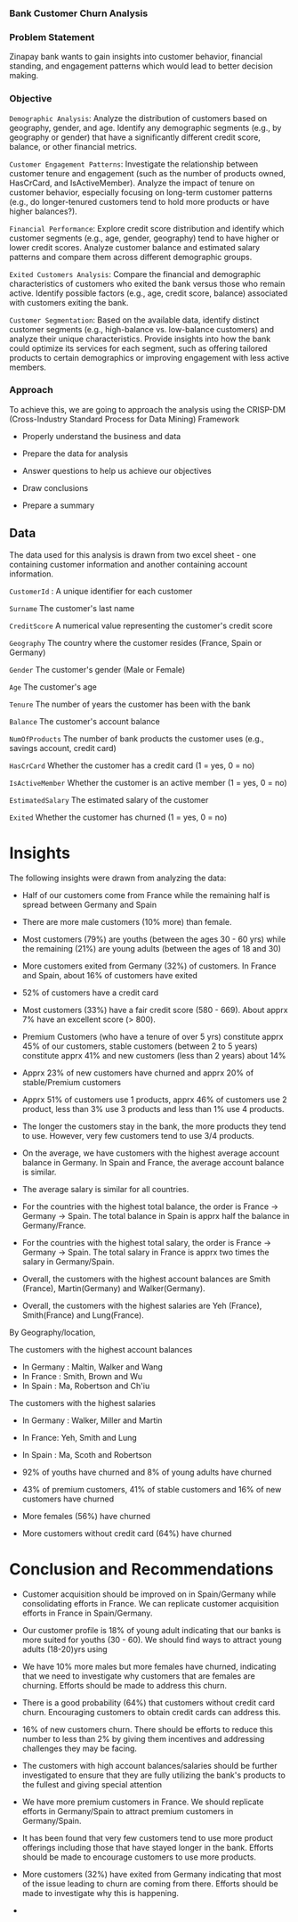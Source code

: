 ### Bank Customer Churn Analysis


### Problem Statement

Zinapay bank wants to gain insights into customer behavior, financial standing, and engagement patterns which would lead to better decision making. 

### Objective

`Demographic Analysis`:
Analyze the distribution of customers based on geography, gender, and age.
Identify any demographic segments (e.g., by geography or gender) that have a significantly different credit score, balance, or other financial metrics.

`Customer Engagement Patterns`:
Investigate the relationship between customer tenure and engagement (such as the number of products owned, HasCrCard, and IsActiveMember).
Analyze the impact of tenure on customer behavior, especially focusing on long-term customer patterns (e.g., do longer-tenured customers tend to hold more products or have higher balances?).

`Financial Performance`:
Explore credit score distribution and identify which customer segments (e.g., age, gender, geography) tend to have higher or lower credit scores.
Analyze customer balance and estimated salary patterns and compare them across different demographic groups.

`Exited Customers Analysis`:
Compare the financial and demographic characteristics of customers who exited the bank versus those who remain active.
Identify possible factors (e.g., age, credit score, balance) associated with customers exiting the bank.

`Customer Segmentation`:
Based on the available data, identify distinct customer segments (e.g., high-balance vs. low-balance customers) and analyze their unique characteristics.
Provide insights into how the bank could optimize its services for each segment, such as offering tailored products to certain demographics or improving engagement with less active members.


###  Approach

To achieve this, we are going to approach the analysis using the CRISP-DM (Cross-Industry Standard Process for Data Mining) Framework  

- Properly understand the business and data

- Prepare the data for analysis

-  Answer questions to help us achieve our objectives

- Draw conclusions

- Prepare a summary


## Data 

The data used for this analysis is drawn from two excel sheet - one containing customer information and another containing account information.

`CustomerId` : A unique identifier for each customer

`Surname`	The customer's last name

`CreditScore`	A numerical value representing the customer's credit score

`Geography`	The country where the customer resides (France, Spain or Germany)

`Gender`	The customer's gender (Male or Female)

`Age`	The customer's age

`Tenure`	The number of years the customer has been with the bank

`Balance`	The customer's account balance

`NumOfProducts`	The number of bank products the customer uses (e.g., savings account, credit card)

`HasCrCard`	Whether the customer has a credit card (1 = yes, 0 = no)

`IsActiveMember`	Whether the customer is an active member (1 = yes, 0 = no)

`EstimatedSalary`	The estimated salary of the customer

`Exited`	Whether the customer has churned (1 = yes, 0 = no)

# Insights

The following insights were drawn from analyzing the data:

-  Half of our customers come from France while the remaining half is spread between Germany and Spain

- There are more male customers (10% more) than female.

- Most customers (79%) are youths (between the ages 30 - 60 yrs) while the remaining (21%) are young adults (between the ages of 18 and 30)

- More customers exited from Germany (32%) of customers. In France and Spain, about 16% of customers have exited

- 52% of customers have a credit card

- Most customers (33%) have a fair credit score (580 - 669). About apprx 7% have an excellent score (> 800).

-  Premium Customers (who have a tenure of over 5 yrs) constitute apprx 45% of our customers, stable customers (between 2 to 5 years) constitute apprx 41% and new customers (less than 2 years) about 14%

- Apprx 23% of new customers have churned and apprx 20% of stable/Premium customers

- Apprx 51% of customers use 1 products, apprx 46% of customers use 2 product, less than 3% use 3 products and less than 1% use 4 products.

- The longer the customers stay in the bank, the more products they tend to use. However, very few customers tend to use 3/4 products. 

- On the average, we have customers with the highest average account balance in Germany. In Spain and France, the average account balance is similar. 

- The average salary is similar for all countries.

- For the countries with the highest total balance, the order is France -> Germany -> Spain. The total balance in Spain is apprx half the balance in Germany/France. 

- For the countries with the highest total salary, the order is France -> Germany -> Spain. The total salary in France is apprx two times the salary in Germany/Spain. 

- Overall, the customers with the highest account balances are Smith (France), Martin(Germany) and Walker(Germany).

- Overall, the customers with the highest salaries are Yeh (France), Smith(France) and Lung(France).

By Geography/location,

The customers with the highest account balances 
- In Germany : Maltin, Walker and Wang
- In France : Smith, Brown and Wu
- In Spain : Ma, Robertson and Ch'iu

The customers with the highest salaries
- In Germany : Walker, Miller and Martin
- In France: Yeh, Smith and Lung
- In Spain : Ma, Scoth and Robertson

- 92% of youths have churned and 8% of young adults have churned

- 43% of premium customers, 41% of stable customers and 16% of new customers have churned

- More females (56%) have churned

- More customers without credit card (64%) have churned

# Conclusion and Recommendations

- Customer acquisition should be improved on in Spain/Germany while consolidating efforts in France. We can replicate customer acquisition efforts in France in Spain/Germany.

- Our customer profile is 18% of young adult indicating that our banks is more suited for youths (30 - 60). We should find ways to attract young adults (18-20)yrs using 

- We have 10% more males but more females have churned, indicating that we need to investigate why customers that are females are churning. Efforts should be made to address this churn.

- There is a good probability (64%) that customers without credit card churn. Encouraging customers to obtain credit cards can address this.

- 16% of new customers churn. There should be efforts to reduce this number to less than 2% by giving them incentives and addressing challenges they may be facing.

- The customers with high account balances/salaries should be further investigated to ensure that they are fully utilizing the bank's products to the fullest and giving special attention

- We have more premium customers in France. We should replicate efforts in Germany/Spain to attract premium customers in Germany/Spain.

- It has been found that very few customers tend to use more product offerings including those that have stayed longer in the bank. Efforts should be made to encourage customers to use more products.

- More customers (32%) have exited from Germany indicating that most of the issue leading to churn are coming from there. Efforts should be made to investigate why this is happening. 

- 